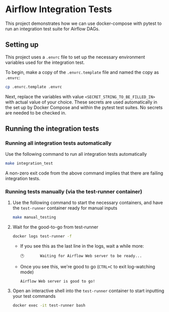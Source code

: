 # Airflow Integration Tests

This project demonstrates how we can use docker-compose with pytest to run an integration test suite for Airflow DAGs.

## Setting up

This project uses a `.envrc` file to set up the necessary environment variables used for the integration test.

To begin, make a copy of the `.envrc.template` file and named the copy as `.envrc`:

```sh
cp .envrc.template .envrc
```

Next, replace the variables with value `<SECRET_STRING_TO_BE_FILLED_IN>` with actual value of your choice.
These secrets are used automatically in the set up by Docker Compose and within the pytest test suites. No secrets are 
needed to be checked in.

## Running the integration tests

### Running all integration tests automatically

Use the following command to run all integration tests automatically

```sh
make integration_test
```

A non-zero exit code from the above command implies that there are failing integration tests.

### Running tests manually (via the test-runner container)

1. Use the following command to start the necessary containers, and have the `test-runner` container ready for manual 
   inputs
   ```sh
   make manual_testing
   ```
2. Wait for the good-to-go from test-runner
   ```sh
   docker logs test-runner -f
   ```
   - If you see this as the last line in the logs, wait a while more:
     ```
     🕐       Waiting for Airflow Web server to be ready...
     ```
   - Once you see this, we're good to go (`CTRL+C` to exit log-watching mode)
      ```
      Airflow Web server is good to go!
      ```
4. Open an interactive shell into the `test-runner` container to start inputting your test commands
   ```sh
   docker exec -it test-runner bash
   ```
